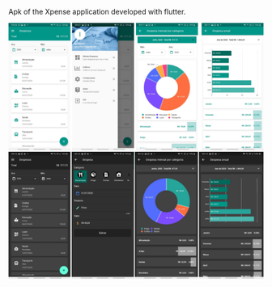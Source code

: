 Apk of the Xpense application developed with flutter.

<p align="center">
  <img src="sreens.jpg" title="hover text">
   <img src="screensDark.png" title="hover text">
</p>
